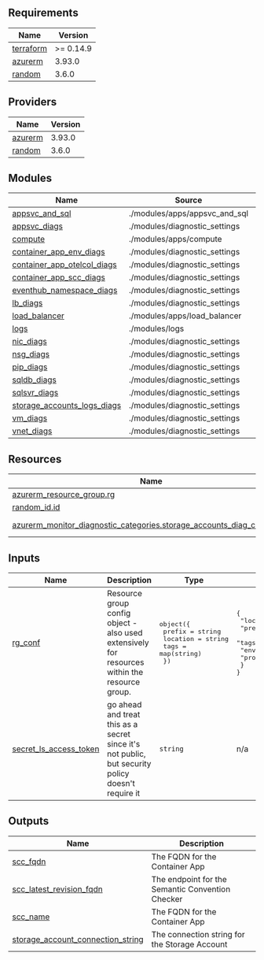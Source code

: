 ## Requirements

| Name | Version |
|------|---------|
| <a name="requirement_terraform"></a> [terraform](#requirement\_terraform) | >= 0.14.9 |
| <a name="requirement_azurerm"></a> [azurerm](#requirement\_azurerm) | 3.93.0 |
| <a name="requirement_random"></a> [random](#requirement\_random) | 3.6.0 |

## Providers

| Name | Version |
|------|---------|
| <a name="provider_azurerm"></a> [azurerm](#provider\_azurerm) | 3.93.0 |
| <a name="provider_random"></a> [random](#provider\_random) | 3.6.0 |

## Modules

| Name | Source | Version |
|------|--------|---------|
| <a name="module_appsvc_and_sql"></a> [appsvc\_and\_sql](#module\_appsvc\_and\_sql) | ./modules/apps/appsvc_and_sql | n/a |
| <a name="module_appsvc_diags"></a> [appsvc\_diags](#module\_appsvc\_diags) | ./modules/diagnostic_settings | n/a |
| <a name="module_compute"></a> [compute](#module\_compute) | ./modules/apps/compute | n/a |
| <a name="module_container_app_env_diags"></a> [container\_app\_env\_diags](#module\_container\_app\_env\_diags) | ./modules/diagnostic_settings | n/a |
| <a name="module_container_app_otelcol_diags"></a> [container\_app\_otelcol\_diags](#module\_container\_app\_otelcol\_diags) | ./modules/diagnostic_settings | n/a |
| <a name="module_container_app_scc_diags"></a> [container\_app\_scc\_diags](#module\_container\_app\_scc\_diags) | ./modules/diagnostic_settings | n/a |
| <a name="module_eventhub_namespace_diags"></a> [eventhub\_namespace\_diags](#module\_eventhub\_namespace\_diags) | ./modules/diagnostic_settings | n/a |
| <a name="module_lb_diags"></a> [lb\_diags](#module\_lb\_diags) | ./modules/diagnostic_settings | n/a |
| <a name="module_load_balancer"></a> [load\_balancer](#module\_load\_balancer) | ./modules/apps/load_balancer | n/a |
| <a name="module_logs"></a> [logs](#module\_logs) | ./modules/logs | n/a |
| <a name="module_nic_diags"></a> [nic\_diags](#module\_nic\_diags) | ./modules/diagnostic_settings | n/a |
| <a name="module_nsg_diags"></a> [nsg\_diags](#module\_nsg\_diags) | ./modules/diagnostic_settings | n/a |
| <a name="module_pip_diags"></a> [pip\_diags](#module\_pip\_diags) | ./modules/diagnostic_settings | n/a |
| <a name="module_sqldb_diags"></a> [sqldb\_diags](#module\_sqldb\_diags) | ./modules/diagnostic_settings | n/a |
| <a name="module_sqlsvr_diags"></a> [sqlsvr\_diags](#module\_sqlsvr\_diags) | ./modules/diagnostic_settings | n/a |
| <a name="module_storage_accounts_logs_diags"></a> [storage\_accounts\_logs\_diags](#module\_storage\_accounts\_logs\_diags) | ./modules/diagnostic_settings | n/a |
| <a name="module_vm_diags"></a> [vm\_diags](#module\_vm\_diags) | ./modules/diagnostic_settings | n/a |
| <a name="module_vnet_diags"></a> [vnet\_diags](#module\_vnet\_diags) | ./modules/diagnostic_settings | n/a |

## Resources

| Name | Type |
|------|------|
| [azurerm_resource_group.rg](https://registry.terraform.io/providers/hashicorp/azurerm/3.93.0/docs/resources/resource_group) | resource |
| [random_id.id](https://registry.terraform.io/providers/hashicorp/random/3.6.0/docs/resources/id) | resource |
| [azurerm_monitor_diagnostic_categories.storage_accounts_diag_categories](https://registry.terraform.io/providers/hashicorp/azurerm/3.93.0/docs/data-sources/monitor_diagnostic_categories) | data source |

## Inputs

| Name | Description | Type | Default | Required |
|------|-------------|------|---------|:--------:|
| <a name="input_rg_conf"></a> [rg\_conf](#input\_rg\_conf) | Resource group config object - also used extensively for resources within the resource group. | <pre>object({<br>    prefix   = string<br>    location = string<br>    tags     = map(string)<br>  })</pre> | <pre>{<br>  "location": "eastus",<br>  "prefix": "staging-sgc",<br>  "tags": {<br>    "env": "staging",<br>    "proj": "sgc"<br>  }<br>}</pre> | no |
| <a name="input_secret_ls_access_token"></a> [secret\_ls\_access\_token](#input\_secret\_ls\_access\_token) | go ahead and treat this as a secret since it's not public, but security policy doesn't require it | `string` | n/a | yes |

## Outputs

| Name | Description |
|------|-------------|
| <a name="output_scc_fqdn"></a> [scc\_fqdn](#output\_scc\_fqdn) | The FQDN for the Container App |
| <a name="output_scc_latest_revision_fqdn"></a> [scc\_latest\_revision\_fqdn](#output\_scc\_latest\_revision\_fqdn) | The endpoint for the Semantic Convention Checker |
| <a name="output_scc_name"></a> [scc\_name](#output\_scc\_name) | The FQDN for the Container App |
| <a name="output_storage_account_connection_string"></a> [storage\_account\_connection\_string](#output\_storage\_account\_connection\_string) | The connection string for the Storage Account |
